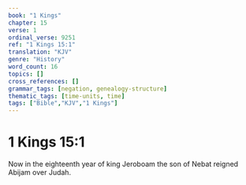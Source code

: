 ```yaml
---
book: "1 Kings"
chapter: 15
verse: 1
ordinal_verse: 9251
ref: "1 Kings 15:1"
translation: "KJV"
genre: "History"
word_count: 16
topics: []
cross_references: []
grammar_tags: [negation, genealogy-structure]
thematic_tags: [time-units, time]
tags: ["Bible","KJV","1 Kings"]
---
```


# 1 Kings 15:1

Now in the eighteenth year of king Jeroboam the son of Nebat reigned Abijam over Judah.
